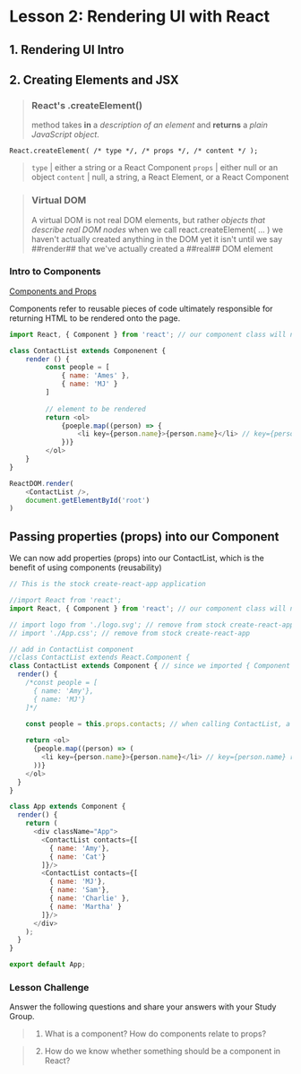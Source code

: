 # Lesson 2: Rendering UI with React

## 1. Rendering UI Intro

## 2. Creating Elements and JSX

> ### React's **.createElement()** 
> method takes **in** a *description of an element* 
> and **returns** a *plain JavaScript object*.

````
React.createElement( /* type */, /* props */, /* content */ );
````
> `type`    | either a string or a React Component
> `props`   | either null or an object
> `content` | null, a string, a React Element, or a React Component


> ### Virtual DOM
> A virtual DOM is not real DOM elements, but rather *objects that describe real DOM nodes*
> when we call react.createElement( ... ) we haven't actually created anything in the DOM yet
> it isn't until we say ##render## that we've actually created a ##real## DOM element

### Intro to Components
[Components and Props](https://reactjs.org/docs/components-and-props.html)
 
 Components refer to reusable pieces of code ultimately responsible for returning HTML to be rendered onto the page.
 ````js
 import React, { Component } from 'react'; // our component class will need to extend from the base class React.Component
 
 class ContactList extends Componenent {
     render () {
          const people = [
              { name: 'Ames' },
              { name: 'MJ' }
          ]
          
          // element to be rendered
          return <ol> 
              {poeple.map((person) => {
                  <li key={person.name}>{person.name}</li> // key={person.name} required property for JSX
              })}
          </ol>
     }
 }
 
 ReactDOM.render(
     <ContactList />,
     document.getElementById('root')
 )
````

## Passing properties (props) into our Component
We can now add properties (props) into our ContactList, which is the benefit of using components (reusability)
````js
// This is the stock create-react-app application

//import React from 'react';
import React, { Component } from 'react'; // our component class will need to extend from the base class React.Component

// import logo from './logo.svg'; // remove from stock create-react-app
// import './App.css'; // remove from stock create-react-app

// add in ContactList component
//class ContactList extends React.Component {
class ContactList extends Component { // since we imported { Component } with react, we can simplify React.Component to just Component
  render() {
    /*const people = [
      { name: 'Amy'},
      { name: 'MJ'}
    ]*/

    const people = this.props.contacts; // when calling ContactList, a property named contact will be passed in
    
    return <ol>
      {people.map((person) => (
        <li key={person.name}>{person.name}</li> // key={person.name} required property for JSX
      ))}
    </ol>
  }
}

class App extends Component {
  render() {
    return (
      <div className="App">
        <ContactList contacts={[
          { name: 'Amy'},
          { name: 'Cat'}
        ]}/> 
        <ContactList contacts={[
          { name: 'MJ'},
          { name: 'Sam'},
          { name: 'Charlie' },
          { name: 'Martha' }
        ]}/> 
      </div>
    );
  }
}

export default App;

````

### Lesson Challenge

Answer the following questions and share your answers with your Study Group.

> 1) What is a component? How do components relate to props?

> 2) How do we know whether something should be a component in React?
